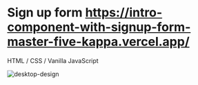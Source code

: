# Sign up form https://intro-component-with-signup-form-master-five-kappa.vercel.app/

HTML / CSS / Vanilla JavaScript

![desktop-design](https://user-images.githubusercontent.com/72826720/125210712-3a939400-e2aa-11eb-965b-5bd6eb5ec899.jpg)
